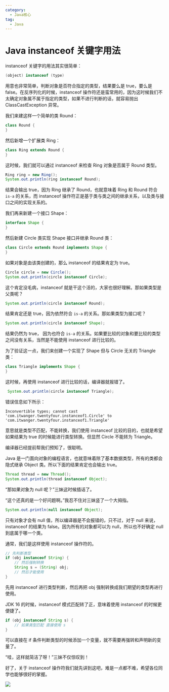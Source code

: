```yaml
---
category:
  - Java核心
tag:
  - Java
---
```


# Java instanceof 关键字用法

instanceof 关键字的用法其实很简单：

```java
(object) instanceof (type)
```

用意也非常简单，判断对象是否符合指定的类型，结果要么是 true，要么是 false。在反序列化的时候，instanceof 操作符还是蛮常用的，因为这时候我们不太确定对象属不属于指定的类型，如果不进行判断的话，就容易抛出 ClassCastException 异常。

我们来建这样一个简单的类 Round：

```java
class Round {
}
```

然后新增一个扩展类 Ring：

```java
class Ring extends Round {
}
```

这时候，我们就可以通过 instanceof 来检查 Ring 对象是否属于 Round 类型。

```java
Ring ring = new Ring();
System.out.println(ring instanceof Round);
```

结果会输出 true，因为 Ring 继承了 Round，也就意味着 Ring 和 Round 符合 ` is-a` 的关系，而 instanceof 操作符正是基于类与类之间的继承关系，以及类与接口之间的实现关系的。

我们再来新建一个接口 Shape：

```java
interface Shape {
}
```

然后新建 Circle 类实现 Shape 接口并继承 Round 类：

```java
class Circle extends Round implements Shape {
}
```

如果对象是由该类创建的，那么 instanceof 的结果肯定为 true。

```java
Circle circle = new Circle();
System.out.println(circle instanceof Circle);
```

这个肯定没毛病，instanceof 就是干这个活的，大家也很好理解。那如果类型是父类呢？

```java
System.out.println(circle instanceof Round);
```

结果肯定还是 true，因为依然符合 `is-a` 的关系。那如果类型为接口呢？

```java
System.out.println(circle instanceof Shape);
```

结果仍然为 true， 因为也符合 `is-a` 的关系。如果要比较的对象和要比较的类型之间没有关系，当然是不能使用 instanceof 进行比较的。

为了验证这一点，我们来创建一个实现了 Shape 但与 Circle 无关的 Triangle 类：

```java
class Triangle implements Shape {
}
```

这时候，再使用 instanceof 进行比较的话，编译器就报错了。

```java
 System.out.println(circle instanceof Triangle);
```

错误信息如下所示：

```
Inconvertible types; cannot cast 'com.itwanger.twentyfour.instanceof1.Circle' to 'com.itwanger.twentyfour.instanceof1.Triangle'
```

意思就是类型不匹配，不能转换，我们使用 instanceof 比较的目的，也就是希望如果结果为 true 的时候能进行类型转换。但显然 Circle 不能转为 Triangle。

编译器已经提前帮我们预知了，很聪明。

Java 是一门面向对象的编程语言，也就意味着除了基本数据类型，所有的类都会隐式继承 Object 类。所以下面的结果肯定也会输出 true。

```java
Thread thread = new Thread();
System.out.println(thread instanceof Object);
```

“那如果对象为 null 呢？”三妹这时候插话了。

“这个还真的是一个好问题啊。”我忍不住对三妹竖了一个大拇指。

```java
System.out.println(null instanceof Object);
```

只有对象才会有 null 值，所以编译器是不会报错的，只不过，对于 null 来说，instanceof 的结果为 false。因为所有的对象都可以为 null，所以也不好确定 null 到底属于哪一个类。

通常，我们是这样使用 instanceof 操作符的。

```java
// 先判断类型
if (obj instanceof String) {
    // 然后强制转换
    String s = (String) obj;
    // 然后才能使用
}
```

先用 instanceof 进行类型判断，然后再把 obj 强制转换成我们期望的类型再进行使用。

JDK 16 的时候，instanceof 模式匹配转了正，意味着使用 instanceof 的时候更便捷了。

```java
if (obj instanceof String s) {
    // 如果类型匹配 直接使用 s
}
```

可以直接在 if 条件判断类型的时候添加一个变量，就不需要再强转和声明新的变量了。

“哇，这样就简洁了呀！”三妹不仅惊叹到！

好了，关于 instanceof 操作符我们就先讲到这吧，难是一点都不难，希望各位同学也能够很好的掌握。

![](https://cdn.jsdelivr.net/gh/thinkingme/thinkingme.github.io@master/images/xingbiaogongzhonghao.png)
